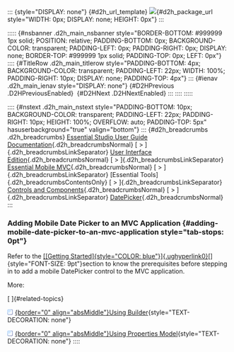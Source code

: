 ::: {style="DISPLAY: none"}
[](ms-xhelp:///?Id=d2h_url_template){#d2h_url_template} ![](!package_url!){#d2h_package_url style="WIDTH: 0px; DISPLAY: none; HEIGHT: 0px"}
:::

::::: {#nsbanner .d2h_main_nsbanner style="BORDER-BOTTOM: #999999 1px solid; POSITION: relative; PADDING-BOTTOM: 0px; BACKGROUND-COLOR: transparent; PADDING-LEFT: 0px; PADDING-RIGHT: 0px; DISPLAY: none; BORDER-TOP: #999999 1px solid; PADDING-TOP: 0px; LEFT: 0px"}
:::: {#TitleRow .d2h_main_titlerow style="PADDING-BOTTOM: 4px; BACKGROUND-COLOR: transparent; PADDING-LEFT: 22px; WIDTH: 100%; PADDING-RIGHT: 10px; DISPLAY: none; PADDING-TOP: 4px"}
::: {#ienav .d2h_main_ienav style="DISPLAY: none"}
[](ms-xhelp:///?Id=5bc4a5d2-a0aa-4fe4-b91e-0fd4254a576e){#D2HPrevious .D2HPreviousEnabled}  [](ms-xhelp:///?Id=18bc3e9c-91ab-4603-9b0a-8b3b9a8671be){#D2HNext .D2HNextEnabled}
:::
::::
:::::

:::: {#nstext .d2h_main_nstext style="PADDING-BOTTOM: 10px; BACKGROUND-COLOR: transparent; PADDING-LEFT: 22px; PADDING-RIGHT: 10px; HEIGHT: 100%; OVERFLOW: auto; PADDING-TOP: 5px" hasuserbackground="true" valign="bottom"}
::: {#d2h_breadcrumbs .d2h_breadcrumbs}
[Essential Studio User Guide Documentation](ms-xhelp:///?Id=12457748-09e3-4d74-a240-8e049cedf030){.d2h_breadcrumbsNormal} [ \> ]{.d2h_breadcrumbsLinkSeparator} [User Interface Edition](ms-xhelp:///?Id=c29296b7-531c-413b-a0ec-488ca1f7f669){.d2h_breadcrumbsNormal} [ \> ]{.d2h_breadcrumbsLinkSeparator} [Essential Mobile MVC](ms-xhelp:///?Id=74df42e3-5434-4590-9be6-3ae2f911cbbc){.d2h_breadcrumbsNormal} [ \> ]{.d2h_breadcrumbsLinkSeparator} [Essential Tools]{.d2h_breadcrumbsContentsOnly} [ \> ]{.d2h_breadcrumbsLinkSeparator} [Controls and Components](ms-xhelp:///?Id=143afae1-3f83-4d32-9bfa-92ed7022a696){.d2h_breadcrumbsNormal} [ \> ]{.d2h_breadcrumbsLinkSeparator} [DatePicker](ms-xhelp:///?Id=5bc4a5d2-a0aa-4fe4-b91e-0fd4254a576e){.d2h_breadcrumbsNormal}
:::

### Adding Mobile Date Picker to an MVC Application {#adding-mobile-date-picker-to-an-mvc-application style="tab-stops: 0pt"}

Refer to the [[[Getting Started]{style="COLOR: blue"}]{.ughyperlink0}](http://help.syncfusion.com/ug_94/User%20Interface/Mobile%20MVC/Tools/Documents/4gettingstarted.htm)[]{style="FONT-SIZE: 9pt"}section to know the prerequisites before stepping in to add a mobile DatePicker control to the MVC application.

More:

[ ]{#related-topics}

[![](button.gif){border="0" align="absMiddle"}Using Builder](ms-xhelp:///?Id=628369d0-c8fe-43d6-b7c1-e66c1fee80db){style="TEXT-DECORATION: none"}

[![](button.gif){border="0" align="absMiddle"}Using Properties Model](ms-xhelp:///?Id=925a938f-75d0-47f0-9f33-01ba3021fac1){style="TEXT-DECORATION: none"}
::::
